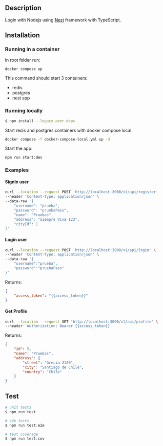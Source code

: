 ## Description
Login with Nodejs using 
[Nest](https://github.com/nestjs/nest) framework with TypeScript.

## Installation

### Running in a container

In root folder run:

```bash
docker compose up
```
This command should start 3 containers:
* redis
* postgres
* nest app

### Running locally
```bash
$ npm install --legacy-peer-deps
```

Start redis and postgres containers with docker compose local:
```bash
docker compose -f docker-compose-local.yml up -d
```

Start the app:

```bash
npm run start:dev
```

### Examples

#### SignIn user
```bash
curl --location --request POST 'http://localhost:3000/v1/api/register' \
--header 'Content-Type: application/json' \
--data-raw '{
    "username": "prueba",
    "password": "pruebaPass",
    "name": "Pruebas",
    "address": "Siempre Viva 123",
    "cityId": 1
}'
```

#### Login user
```bash
curl --location --request POST 'http://localhost:3000/v1/api/login' \
--header 'Content-Type: application/json' \
--data-raw '{
    "username":"prueba",
    "password":"pruebaPass"
}'
```
Returns: 
```json
{
    "access_token": "{{access_token}}"
}
```

#### Get Profile
```bash
curl --location --request GET 'http://localhost:3000/v1/api/profile' \
--header 'Authorization: Bearer {{access_token}}'
```
Returns:
```json
{
    "id": 5,
    "name": "Pruebas",
    "address": {
        "street": "Grecia 2120",
        "city": "Santiago de Chile",
        "country": "Chile"
    }
}
```

## Test

```bash
# unit tests
$ npm run test

# e2e tests
$ npm run test:e2e

# test coverage
$ npm run test:cov
```
